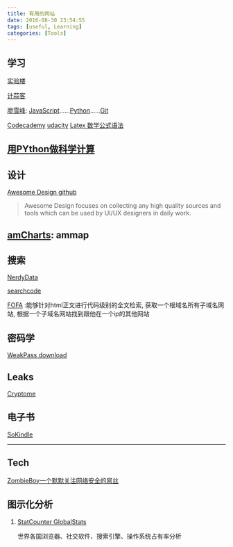 ```yaml
---
title: 有用的网站
date: 2016-08-30 23:54:55
tags: [useful, Learning]
categories: [Tools]
---
```


## 学习
[实验楼](https://www.shiyanlou.com)

[计蒜客](https://www.jisuanke.com)

[廖雪峰](http://www.liaoxuefeng.com):
[JavaScript](http://www.liaoxuefeng.com/wiki/001434446689867b27157e896e74d51a89c25cc8b43bdb3000)......[Python](http://www.liaoxuefeng.com/wiki/0014316089557264a6b348958f449949df42a6d3a2e542c000)......[Git](http://www.liaoxuefeng.com/wiki/0013739516305929606dd18361248578c67b8067c8c017b000)

[Codecademy](https://www.codecademy.com)
[udacity](https://cn.udacity.com/referral-invitation/?referral_recipient_amount_off=300&referral_recipient_coupon_code=DCCFD233)
[Latex 数学公式语法](https://zh.wikipedia.org/wiki/Help:%E6%95%B0%E5%AD%A6%E5%85%AC%E5%BC%8F)

[用PYthon做科学计算](http://old.sebug.net/paper/books/scipydoc/index.html)
---

## 设计
[Awesome Design github](https://github.com/gztchan/awesome-design)

> Awesome Design focuses on collecting any high quality sources and tools which can be used by UI/UX designers in daily work.

[amCharts](https://www.amcharts.com/): ammap
---

## 搜索
[NerdyData](https://nerdydata.com/search)

[searchcode](https://searchcode.com/)

[FOFA](https://fofa.so/) :能够针对html正文进行代码级别的全文检索, 获取一个根域名所有子域名网站, 根据一个子域名网站找到跟他在一个ip的其他网站






## 密码学
[WeakPass download](http://weakpass.com/)


## Leaks
[Cryptome](https://cryptome.org/)

## 电子书
[SoKindle](https://sokindle.com/)

***

## Tech
[ZombieBoy一个默默关注网络安全的屌丝](http://www.njstu.net/)







## 图示化分析

1. [StatCounter  GlobalStats](https://gs.statcounter.com/)

   世界各国浏览器、社交软件、搜索引擎、操作系统占有率分析











